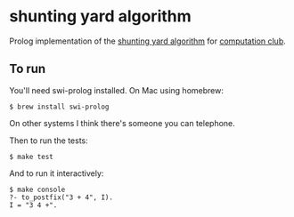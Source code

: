 # shunting yard algorithm

Prolog implementation of the [shunting yard
algorithm](https://en.wikipedia.org/wiki/Shunting-yard_algorithm) for
[computation
club](https://groups.google.com/d/msg/london-computation-club/8-cfsPjg-ck/jb1l9jALAgAJ).

## To run

You'll need swi-prolog installed. On Mac using homebrew:

    $ brew install swi-prolog

On other systems I think there's someone you can telephone.

Then to run the tests:

    $ make test

And to run it interactively:

    $ make console
    ?- to_postfix("3 + 4", I).
    I = "3 4 +".

